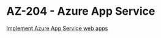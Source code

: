 # AZ-204 - Azure App Service

[Implement Azure App Service web apps](https://learn.microsoft.com/en-us/training/paths/create-azure-app-service-web-apps/)
